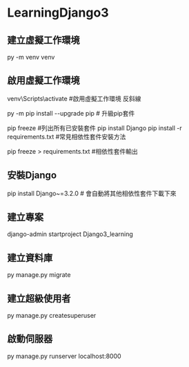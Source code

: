 # LearningDjango3

## 建立虛擬工作環境

py -m venv venv

## 啟用虛擬工作環境

venv\Scripts\activate #啟用虛擬工作環境 反斜線

py -m pip install --upgrade pip # 升級pip套件

pip freeze #列出所有已安裝套件
pip install Django
pip install -r requirements.txt #常見相依性套件安裝方法

pip freeze > requirements.txt #相依性套件輸出

## 安裝Django

pip install Django~=3.2.0 # 會自動將其他相依性套件下載下來

## 建立專案

django-admin startproject Django3_learning

## 建立資料庫

py manage.py migrate

## 建立超級使用者

py manage.py createsuperuser

## 啟動伺服器

py manage.py runserver localhost:8000







